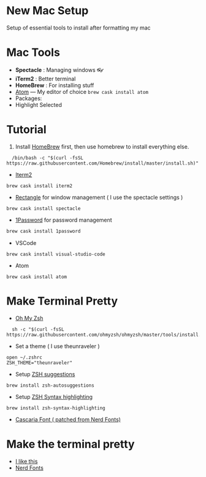 # New Mac Setup
Setup of essential tools to install after formatting my mac

# Mac Tools

- **Spectacle** : Managing windows 👓
- **iTerm2** : Better terminal 
- **HomeBrew** : For installing stuff
- [Atom](https://atom.io/) — My editor of choice ``` brew cask install atom ```
- Packages:
- Highlight Selected

# Tutorial
1. Install [HomeBrew](https://brew.sh) first, then use homebrew to install everything else.
```
  /bin/bash -c "$(curl -fsSL https://raw.githubusercontent.com/Homebrew/install/master/install.sh)"
``` 

- [Iterm2](https://iterm2.com)
```
brew cask install iterm2
``` 

- [Rectangle](https://rectangleapp.com) for window management ( I use the spectacle settings )
``` 
brew cask install spectacle
```

- [1Password](https://1password.com) for password management 
```bash
brew cask install 1password
```

- VSCode 
``` 
brew cask install visual-studio-code
``` 

- Atom 
```
brew cask install atom
``` 

# Make Terminal Pretty
- [Oh My Zsh](https://ohmyz.sh)
``` 
  sh -c "$(curl -fsSL https://raw.githubusercontent.com/ohmyzsh/ohmyzsh/master/tools/install.sh)"
``` 

- Set a theme ( I use theunraveler )
``` 
open ~/.zshrc
ZSH_THEME="theunraveler"
``` 

- Setup [ZSH suggestions](https://github.com/zsh-users/zsh-autosuggestions)
```
brew install zsh-autosuggestions
``` 

- Setup [ZSH Syntax highlighting](https://github.com/zsh-users/zsh-syntax-highlighting)
``` 
brew install zsh-syntax-highlighting
``` 


- [Cascaria Font ( patched from Nerd Fonts)](https://github.com/ryanoasis/nerd-fonts/blob/master/patched-fonts/CascadiaCode/complete/Caskaydia%20Cove%20Regular%20Nerd%20Font%20Complete.ttf)

# Make the terminal pretty
- [I like this](https://medium.com/@Clovis_app/configuration-of-a-beautiful-efficient-terminal-and-prompt-on-osx-in-7-minutes-827c29391961)
- [Nerd Fonts](https://github.com/ryanoasis/nerd-fonts#option-4-homebrew-fonts)
